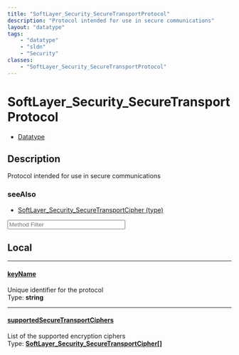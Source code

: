 ```yaml
---
title: "SoftLayer_Security_SecureTransportProtocol"
description: "Protocol intended for use in secure communications"
layout: "datatype"
tags:
    - "datatype"
    - "sldn"
    - "Security"
classes:
    - "SoftLayer_Security_SecureTransportProtocol"
---
```


# SoftLayer_Security_SecureTransportProtocol
<div id='service-datatype'>
    <ul id='sldn-reference-tabs'>
        <li id='datatype'> <a href='/reference/datatypes/SoftLayer_Security_SecureTransportProtocol' >Datatype</a></li>
    </ul>
</div>

## Description 
Protocol intended for use in secure communications



### seeAlso

* [SoftLayer_Security_SecureTransportCipher (type)](/reference/datatypes/SoftLayer_Security_SecureTransportCipher (type) )




<!-- Service Filer BEGIN -->
<div class="view-filters">
        <div class="clearfix">
            <div class="search-input-box">
                <input placeholder="Method Filter" onkeyup="titleSearch(inputId='prop-input', divId='properties', elementClass='prop-row')" 
                    type="text" id="prop-input" value="" size="30" maxlength="128" class="form-text">
            </div>
        </div>
</div>
<!-- Service Filer END -->

<div id="properties" class="content">
<div id="localProperties" class="prop-content" >

## Local
-----
[keyName]: #keyname
#### [keyName]
Unique identifier for the protocol  
<span class="type-label">Type: </span>**string**

-----
[supportedSecureTransportCiphers]: #supportedsecuretransportciphers
#### [supportedSecureTransportCiphers]
List of the supported encryption ciphers  
<span class="type-label">Type: </span>**<a href='/reference/datatypes/SoftLayer_Security_SecureTransportCipher'>SoftLayer_Security_SecureTransportCipher[] </a>**

</div>
<!-- LOCAL PROPERTY END -->

</div>


